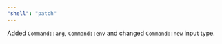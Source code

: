 ```yaml
---
"shell": "patch"
---
```


Added `Command::arg`, `Command::env` and changed `Command::new` input type.